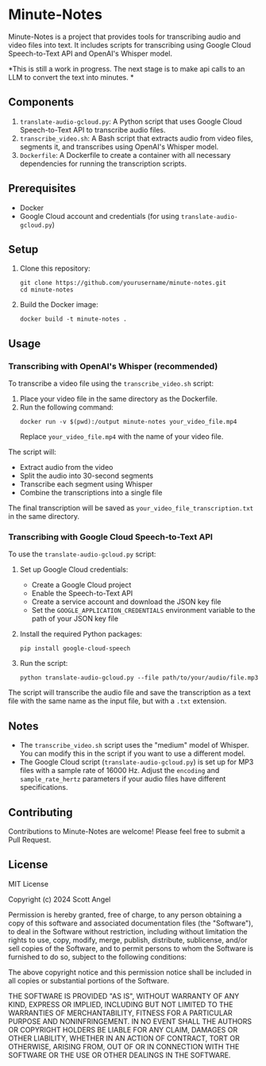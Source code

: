 # Minute-Notes

Minute-Notes is a project that provides tools for transcribing audio and video files into text. It includes scripts for transcribing using Google Cloud Speech-to-Text API and OpenAI's Whisper model.

*This is still a work in progress. The next stage is to make api calls to an LLM to convert the text into minutes. *

## Components

1. `translate-audio-gcloud.py`: A Python script that uses Google Cloud Speech-to-Text API to transcribe audio files.
2. `transcribe_video.sh`: A Bash script that extracts audio from video files, segments it, and transcribes using OpenAI's Whisper model.
3. `Dockerfile`: A Dockerfile to create a container with all necessary dependencies for running the transcription scripts.

## Prerequisites

- Docker
- Google Cloud account and credentials (for using `translate-audio-gcloud.py`)

## Setup

1. Clone this repository:
   ```
   git clone https://github.com/yourusername/minute-notes.git
   cd minute-notes
   ```

2. Build the Docker image:
   ```
   docker build -t minute-notes .
   ```

## Usage

### Transcribing with OpenAI's Whisper (recommended)

To transcribe a video file using the `transcribe_video.sh` script:

1. Place your video file in the same directory as the Dockerfile.
2. Run the following command:
   ```
   docker run -v $(pwd):/output minute-notes your_video_file.mp4
   ```
   Replace `your_video_file.mp4` with the name of your video file.

The script will:
- Extract audio from the video
- Split the audio into 30-second segments
- Transcribe each segment using Whisper
- Combine the transcriptions into a single file

The final transcription will be saved as `your_video_file_transcription.txt` in the same directory.

### Transcribing with Google Cloud Speech-to-Text API

To use the `translate-audio-gcloud.py` script:

1. Set up Google Cloud credentials:
   - Create a Google Cloud project
   - Enable the Speech-to-Text API
   - Create a service account and download the JSON key file
   - Set the `GOOGLE_APPLICATION_CREDENTIALS` environment variable to the path of your JSON key file

2. Install the required Python packages:
   ```
   pip install google-cloud-speech
   ```

3. Run the script:
   ```
   python translate-audio-gcloud.py --file path/to/your/audio/file.mp3
   ```

The script will transcribe the audio file and save the transcription as a text file with the same name as the input file, but with a `.txt` extension.

## Notes

- The `transcribe_video.sh` script uses the "medium" model of Whisper. You can modify this in the script if you want to use a different model.
- The Google Cloud script (`translate-audio-gcloud.py`) is set up for MP3 files with a sample rate of 16000 Hz. Adjust the `encoding` and `sample_rate_hertz` parameters if your audio files have different specifications.

## Contributing

Contributions to Minute-Notes are welcome! Please feel free to submit a Pull Request.

## License

MIT License

Copyright (c) 2024 Scott Angel 

Permission is hereby granted, free of charge, to any person obtaining a copy
of this software and associated documentation files (the "Software"), to deal
in the Software without restriction, including without limitation the rights
to use, copy, modify, merge, publish, distribute, sublicense, and/or sell
copies of the Software, and to permit persons to whom the Software is
furnished to do so, subject to the following conditions:

The above copyright notice and this permission notice shall be included in all
copies or substantial portions of the Software.

THE SOFTWARE IS PROVIDED "AS IS", WITHOUT WARRANTY OF ANY KIND, EXPRESS OR
IMPLIED, INCLUDING BUT NOT LIMITED TO THE WARRANTIES OF MERCHANTABILITY,
FITNESS FOR A PARTICULAR PURPOSE AND NONINFRINGEMENT. IN NO EVENT SHALL THE
AUTHORS OR COPYRIGHT HOLDERS BE LIABLE FOR ANY CLAIM, DAMAGES OR OTHER
LIABILITY, WHETHER IN AN ACTION OF CONTRACT, TORT OR OTHERWISE, ARISING FROM,
OUT OF OR IN CONNECTION WITH THE SOFTWARE OR THE USE OR OTHER DEALINGS IN THE
SOFTWARE.
